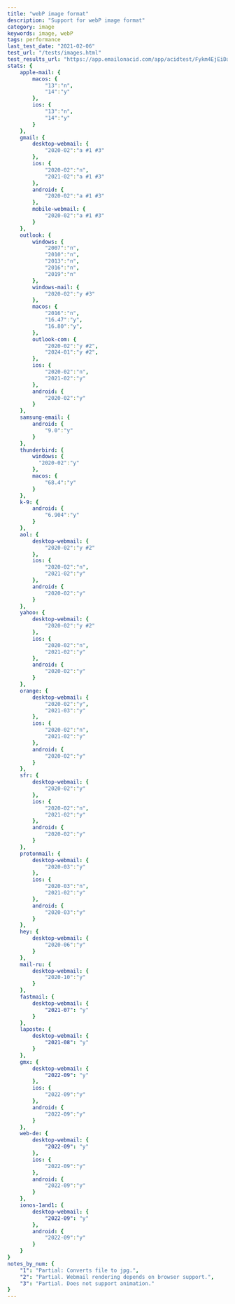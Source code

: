 ```yaml
---
title: "webP image format"
description: "Support for webP image format"
category: image
keywords: image, webP
tags: performance
last_test_date: "2021-02-06"
test_url: "/tests/images.html"
test_results_url: "https://app.emailonacid.com/app/acidtest/Fykm4EjEiDat8FSTWcKYdh26kFWklJuyERBKIsasMB2VH/list"
stats: {
    apple-mail: {
        macos: {
            "13":"n",
            "14":"y"
        },
        ios: {
            "13":"n",
            "14":"y"
        }
    },
    gmail: {
        desktop-webmail: {
            "2020-02":"a #1 #3"
        },
        ios: {
            "2020-02":"n",
            "2021-02":"a #1 #3"
        },
        android: {
            "2020-02":"a #1 #3"
        },
        mobile-webmail: {
            "2020-02":"a #1 #3"
        }
    },
    outlook: {
        windows: {
            "2007":"n",
            "2010":"n",
            "2013":"n",
            "2016":"n",
            "2019":"n"
        },
        windows-mail: {
            "2020-02":"y #3"
        },
        macos: {
            "2016":"n",
            "16.47":"y",
            "16.80":"y",
        },
        outlook-com: {
            "2020-02":"y #2",
            "2024-01":"y #2",
        },
        ios: {
            "2020-02":"n",
            "2021-02":"y"
        },
        android: {
            "2020-02":"y"
        }
    },
    samsung-email: {
        android: {
            "9.0":"y"
        }
    },
    thunderbird: {
        windows: {
          "2020-02":"y"
        },
        macos: {
            "68.4":"y"
        }
    },
    k-9: {
		android: {
			"6.904":"y"
		}
  	},
    aol: {
        desktop-webmail: {
            "2020-02":"y #2"
        },
        ios: {
            "2020-02":"n",
            "2021-02":"y"
        },
        android: {
            "2020-02":"y"
        }
    },
    yahoo: {
        desktop-webmail: {
            "2020-02":"y #2"
        },
        ios: {
            "2020-02":"n",
            "2021-02":"y"
        },
        android: {
            "2020-02":"y"
        }
    },
    orange: {
        desktop-webmail: {
            "2020-02":"y",
            "2021-03":"y"
        },
        ios: {
            "2020-02":"n",
            "2021-02":"y"
        },
        android: {
            "2020-02":"y"
        }
    },
    sfr: {
        desktop-webmail: {
            "2020-02":"y"
        },
        ios: {
            "2020-02":"n",
            "2021-02":"y"
        },
        android: {
            "2020-02":"y"
        }
    },
    protonmail: {
        desktop-webmail: {
            "2020-03":"y"
        },
        ios: {
            "2020-03":"n",
            "2021-02":"y"
        },
        android: {
            "2020-03":"y"
        }
    },
    hey: {
        desktop-webmail: {
            "2020-06":"y"
        }
    },
    mail-ru: {
        desktop-webmail: {
            "2020-10":"y"
        }
    },
    fastmail: {
        desktop-webmail: {
            "2021-07": "y"
        }
    },
    laposte: {
        desktop-webmail: {
            "2021-08": "y"
        }
    },
    gmx: {
        desktop-webmail: {
            "2022-09": "y"
        },
        ios: {
            "2022-09":"y"
        },
        android: {
            "2022-09":"y"
        }
    },
    web-de: {
        desktop-webmail: {
            "2022-09": "y"
        },
        ios: {
            "2022-09":"y"
        },
        android: {
            "2022-09":"y"
        }
    },
    ionos-1and1: {
        desktop-webmail: {
            "2022-09": "y"
        },
        android: {
            "2022-09":"y"
        }
    }
}
notes_by_num: {
    "1": "Partial: Converts file to jpg.",
    "2": "Partial. Webmail rendering depends on browser support.",
    "3": "Partial. Does not support animation."
}
---
```


